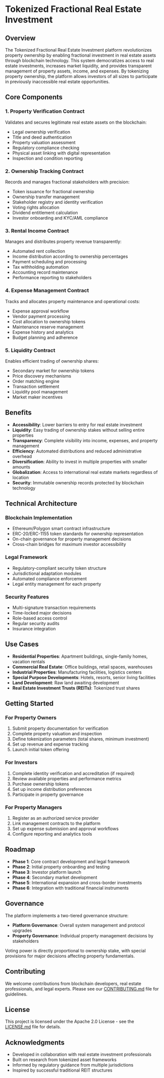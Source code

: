 # Tokenized Fractional Real Estate Investment

## Overview

The Tokenized Fractional Real Estate Investment platform revolutionizes property ownership by enabling fractional investment in real estate assets through blockchain technology. This system democratizes access to real estate investments, increases market liquidity, and provides transparent management of property assets, income, and expenses. By tokenizing property ownership, the platform allows investors of all sizes to participate in previously inaccessible real estate opportunities.

## Core Components

### 1. Property Verification Contract
Validates and secures legitimate real estate assets on the blockchain:
- Legal ownership verification
- Title and deed authentication
- Property valuation assessment
- Regulatory compliance checking
- Physical asset linking with digital representation
- Inspection and condition reporting

### 2. Ownership Tracking Contract
Records and manages fractional stakeholders with precision:
- Token issuance for fractional ownership
- Ownership transfer management
- Stakeholder registry and identity verification
- Voting rights allocation
- Dividend entitlement calculation
- Investor onboarding and KYC/AML compliance

### 3. Rental Income Contract
Manages and distributes property revenue transparently:
- Automated rent collection
- Income distribution according to ownership percentages
- Payment scheduling and processing
- Tax withholding automation
- Accounting record maintenance
- Performance reporting to stakeholders

### 4. Expense Management Contract
Tracks and allocates property maintenance and operational costs:
- Expense approval workflow
- Vendor payment processing
- Cost allocation to ownership tokens
- Maintenance reserve management
- Expense history and analytics
- Budget planning and adherence

### 5. Liquidity Contract
Enables efficient trading of ownership shares:
- Secondary market for ownership tokens
- Price discovery mechanisms
- Order matching engine
- Transaction settlement
- Liquidity pool management
- Market maker incentives

## Benefits

- **Accessibility**: Lower barriers to entry for real estate investment
- **Liquidity**: Easy trading of ownership stakes without selling entire properties
- **Transparency**: Complete visibility into income, expenses, and property management
- **Efficiency**: Automated distributions and reduced administrative overhead
- **Diversification**: Ability to invest in multiple properties with smaller amounts
- **Globalization**: Access to international real estate markets regardless of location
- **Security**: Immutable ownership records protected by blockchain technology

## Technical Architecture

### Blockchain Implementation
- Ethereum/Polygon smart contract infrastructure
- ERC-20/ERC-1155 token standards for ownership representation
- On-chain governance for property management decisions
- Cross-chain bridges for maximum investor accessibility

### Legal Framework
- Regulatory-compliant security token structure
- Jurisdictional adaptation modules
- Automated compliance enforcement
- Legal entity management for each property

### Security Features
- Multi-signature transaction requirements
- Time-locked major decisions
- Role-based access control
- Regular security audits
- Insurance integration

## Use Cases

- **Residential Properties**: Apartment buildings, single-family homes, vacation rentals
- **Commercial Real Estate**: Office buildings, retail spaces, warehouses
- **Industrial Properties**: Manufacturing facilities, logistics centers
- **Special Purpose Developments**: Hotels, resorts, senior living facilities
- **Land Development**: Raw land awaiting development
- **Real Estate Investment Trusts (REITs)**: Tokenized trust shares

## Getting Started

### For Property Owners
1. Submit property documentation for verification
2. Complete property valuation and inspection
3. Define tokenization parameters (total shares, minimum investment)
4. Set up revenue and expense tracking
5. Launch initial token offering

### For Investors
1. Complete identity verification and accreditation (if required)
2. Review available properties and performance metrics
3. Purchase ownership tokens
4. Set up income distribution preferences
5. Participate in property governance

### For Property Managers
1. Register as an authorized service provider
2. Link management contracts to the platform
3. Set up expense submission and approval workflows
4. Configure reporting and analytics tools

## Roadmap

- **Phase 1**: Core contract development and legal framework
- **Phase 2**: Initial property onboarding and testing
- **Phase 3**: Investor platform launch
- **Phase 4**: Secondary market development
- **Phase 5**: International expansion and cross-border investments
- **Phase 6**: Integration with traditional financial instruments

## Governance

The platform implements a two-tiered governance structure:
- **Platform Governance**: Overall system management and protocol upgrades
- **Property Governance**: Individual property management decisions by stakeholders

Voting power is directly proportional to ownership stake, with special provisions for major decisions affecting property fundamentals.

## Contributing

We welcome contributions from blockchain developers, real estate professionals, and legal experts. Please see our [CONTRIBUTING.md](CONTRIBUTING.md) file for guidelines.

## License

This project is licensed under the Apache 2.0 License - see the [LICENSE.md](LICENSE.md) file for details.

## Acknowledgments

- Developed in collaboration with real estate investment professionals
- Built on research from tokenized asset frameworks
- Informed by regulatory guidance from multiple jurisdictions
- Inspired by successful traditional REIT structures

